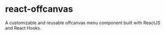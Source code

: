 # react-offcanvas
A customizable and reusable offcanvas menu component built with ReactJS and React Hooks.

